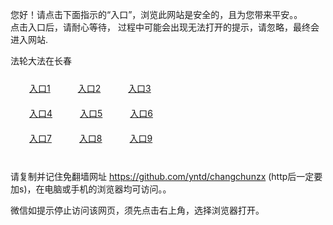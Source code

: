 您好！请点击下面指示的“入口”，浏览此网站是安全的，且为您带来平安。。 <br/>
点击入口后，请耐心等待， 过程中可能会出现无法打开的提示，请忽略，最终会进入网站. </br>

法轮大法在长春<br/>
<div style="padding:10px"><a style="margin:20px" target="_blank" href="https://d1pm5pnyhxz2fs.cloudfront.net/2Qpsp?lsapglms" id="ccLink1" rel="nofollow">入口1</a> <a target="_blank" style="margin:20px" href="https://d1zgn5vhl7k5v9.cloudfront.net/2Qpsp?mopyesw" id="ccLink2" rel="nofollow">入口2</a> <a style="margin:20px" target="_blank" href="https://dznze390q0qns.cloudfront.net/2Qpsp?fmdjxic" id="ccLink3" rel="nofollow">入口3</a></div>

<div style="padding:10px" ><a style="margin:20px" target="_blank" href="https://d1pm5pnyhxz2fs.cloudfront.net/2Qpsp?lsapglms" id="ccLink4" rel="nofollow">入口4</a> <a style="margin:20px" href="https://d1zgn5vhl7k5v9.cloudfront.net/2Qpsp?mopyesw" target="_blank" id="ccLink5" rel="nofollow">入口5</a> <a style="margin:20px" href="https://dznze390q0qns.cloudfront.net/2Qpsp?fmdjxic" target="_blank" id="ccLink6" rel="nofollow">入口6</a></div>

<div style="padding:10px"><a style="margin:20px" target="_blank" href="https://d1pm5pnyhxz2fs.cloudfront.net/2Qpsp?lsapglms" id="ccLink7" rel="nofollow">入口7</a> <a style="margin:20px" href="https://d1zgn5vhl7k5v9.cloudfront.net/2Qpsp?mopyesw" target="_blank" id="ccLink8" rel="nofollow">入口8</a> <a style="margin:20px" target="_blank" href="https://dznze390q0qns.cloudfront.net/2Qpsp?fmdjxic" id="ccLink9" rel="nofollow">入口9</a></div>

<br/>



请复制并记住免翻墙网址 https://github.com/yntd/changchunzx (http后一定要加s)，在电脑或手机的浏览器均可访问。。<br/>

微信如提示停止访问该网页，须先点击右上角，选择浏览器打开。

